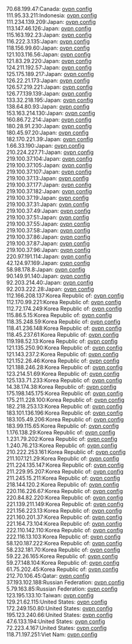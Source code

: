 70.68.199.47:Canada: [ovpn config](vpn/70_68_199_47.ovpn)  
111.95.33.211:Indonesia: [ovpn config](vpn/111_95_33_211.ovpn)  
111.234.139.209:Japan: [ovpn config](vpn/111_234_139_209.ovpn)  
113.147.46.126:Japan: [ovpn config](vpn/113_147_46_126.ovpn)  
115.163.192.23:Japan: [ovpn config](vpn/115_163_192_23.ovpn)  
116.222.3.135:Japan: [ovpn config](vpn/116_222_3_135.ovpn)  
118.156.99.60:Japan: [ovpn config](vpn/118_156_99_60.ovpn)  
121.103.116.56:Japan: [ovpn config](vpn/121_103_116_56.ovpn)  
121.83.29.220:Japan: [ovpn config](vpn/121_83_29_220.ovpn)  
124.211.192.57:Japan: [ovpn config](vpn/124_211_192_57.ovpn)  
125.175.189.217:Japan: [ovpn config](vpn/125_175_189_217.ovpn)  
126.22.21.173:Japan: [ovpn config](vpn/126_22_21_173.ovpn)  
126.57.219.221:Japan: [ovpn config](vpn/126_57_219_221.ovpn)  
126.77.139.139:Japan: [ovpn config](vpn/126_77_139_139.ovpn)  
133.32.218.195:Japan: [ovpn config](vpn/133_32_218_195.ovpn)  
138.64.80.93:Japan: [ovpn config](vpn/138_64_80_93.ovpn)  
153.163.214.130:Japan: [ovpn config](vpn/153_163_214_130.ovpn)  
160.86.72.214:Japan: [ovpn config](vpn/160_86_72_214.ovpn)  
180.28.91.230:Japan: [ovpn config](vpn/180_28_91_230.ovpn)  
180.45.97.20:Japan: [ovpn config](vpn/180_45_97_20.ovpn)  
182.170.221.39:Japan: [ovpn config](vpn/182_170_221_39.ovpn)  
1.66.33.190:Japan: [ovpn config](vpn/1_66_33_190.ovpn)  
210.224.227.71:Japan: [ovpn config](vpn/210_224_227_71.ovpn)  
219.100.37.104:Japan: [ovpn config](vpn/219_100_37_104.ovpn)  
219.100.37.105:Japan: [ovpn config](vpn/219_100_37_105.ovpn)  
219.100.37.107:Japan: [ovpn config](vpn/219_100_37_107.ovpn)  
219.100.37.13:Japan: [ovpn config](vpn/219_100_37_13.ovpn)  
219.100.37.177:Japan: [ovpn config](vpn/219_100_37_177.ovpn)  
219.100.37.182:Japan: [ovpn config](vpn/219_100_37_182.ovpn)  
219.100.37.19:Japan: [ovpn config](vpn/219_100_37_19.ovpn)  
219.100.37.31:Japan: [ovpn config](vpn/219_100_37_31.ovpn)  
219.100.37.49:Japan: [ovpn config](vpn/219_100_37_49.ovpn)  
219.100.37.51:Japan: [ovpn config](vpn/219_100_37_51.ovpn)  
219.100.37.55:Japan: [ovpn config](vpn/219_100_37_55.ovpn)  
219.100.37.58:Japan: [ovpn config](vpn/219_100_37_58.ovpn)  
219.100.37.86:Japan: [ovpn config](vpn/219_100_37_86.ovpn)  
219.100.37.87:Japan: [ovpn config](vpn/219_100_37_87.ovpn)  
219.100.37.96:Japan: [ovpn config](vpn/219_100_37_96.ovpn)  
220.97.191.114:Japan: [ovpn config](vpn/220_97_191_114.ovpn)  
42.124.97.169:Japan: [ovpn config](vpn/42_124_97_169.ovpn)  
58.98.178.8:Japan: [ovpn config](vpn/58_98_178_8.ovpn)  
90.149.91.140:Japan: [ovpn config](vpn/90_149_91_140.ovpn)  
92.203.214.40:Japan: [ovpn config](vpn/92_203_214_40.ovpn)  
92.203.222.28:Japan: [ovpn config](vpn/92_203_222_28.ovpn)  
112.166.208.137:Korea Republic of: [ovpn config](vpn/112_166_208_137.ovpn)  
112.170.99.221:Korea Republic of: [ovpn config](vpn/112_170_99_221.ovpn)  
112.72.174.249:Korea Republic of: [ovpn config](vpn/112_72_174_249.ovpn)  
115.86.5.15:Korea Republic of: [ovpn config](vpn/115_86_5_15.ovpn)  
118.35.248.59:Korea Republic of: [ovpn config](vpn/118_35_248_59.ovpn)  
118.41.236.148:Korea Republic of: [ovpn config](vpn/118_41_236_148.ovpn)  
118.45.237.61:Korea Republic of: [ovpn config](vpn/118_45_237_61.ovpn)  
119.198.52.13:Korea Republic of: [ovpn config](vpn/119_198_52_13.ovpn)  
121.135.250.90:Korea Republic of: [ovpn config](vpn/121_135_250_90.ovpn)  
121.143.237.2:Korea Republic of: [ovpn config](vpn/121_143_237_2.ovpn)  
121.152.26.46:Korea Republic of: [ovpn config](vpn/121_152_26_46.ovpn)  
121.188.246.28:Korea Republic of: [ovpn config](vpn/121_188_246_28.ovpn)  
123.214.51.69:Korea Republic of: [ovpn config](vpn/123_214_51_69.ovpn)  
125.133.71.233:Korea Republic of: [ovpn config](vpn/125_133_71_233.ovpn)  
14.38.174.38:Korea Republic of: [ovpn config](vpn/14_38_174_38.ovpn)  
175.198.145.175:Korea Republic of: [ovpn config](vpn/175_198_145_175.ovpn)  
175.211.228.100:Korea Republic of: [ovpn config](vpn/175_211_228_100.ovpn)  
182.218.253.13:Korea Republic of: [ovpn config](vpn/182_218_253_13.ovpn)  
183.101.136.196:Korea Republic of: [ovpn config](vpn/183_101_136_196.ovpn)  
183.105.49.206:Korea Republic of: [ovpn config](vpn/183_105_49_206.ovpn)  
183.99.115.65:Korea Republic of: [ovpn config](vpn/183_99_115_65.ovpn)  
1.176.138.29:Korea Republic of: [ovpn config](vpn/1_176_138_29.ovpn)  
1.231.79.202:Korea Republic of: [ovpn config](vpn/1_231_79_202.ovpn)  
1.240.76.213:Korea Republic of: [ovpn config](vpn/1_240_76_213.ovpn)  
210.222.253.161:Korea Republic of: [ovpn config](vpn/210_222_253_161.ovpn)  
211.107.121.29:Korea Republic of: [ovpn config](vpn/211_107_121_29.ovpn)  
211.224.135.147:Korea Republic of: [ovpn config](vpn/211_224_135_147.ovpn)  
211.229.95.207:Korea Republic of: [ovpn config](vpn/211_229_95_207.ovpn)  
211.245.15.211:Korea Republic of: [ovpn config](vpn/211_245_15_211.ovpn)  
218.144.120.2:Korea Republic of: [ovpn config](vpn/218_144_120_2.ovpn)  
220.116.226.67:Korea Republic of: [ovpn config](vpn/220_116_226_67.ovpn)  
220.84.82.220:Korea Republic of: [ovpn config](vpn/220_84_82_220.ovpn)  
221.139.211.149:Korea Republic of: [ovpn config](vpn/221_139_211_149.ovpn)  
221.156.223.13:Korea Republic of: [ovpn config](vpn/221_156_223_13.ovpn)  
221.160.201.37:Korea Republic of: [ovpn config](vpn/221_160_201_37.ovpn)  
221.164.73.104:Korea Republic of: [ovpn config](vpn/221_164_73_104.ovpn)  
222.110.142.110:Korea Republic of: [ovpn config](vpn/222_110_142_110.ovpn)  
222.116.13.103:Korea Republic of: [ovpn config](vpn/222_116_13_103.ovpn)  
58.120.187.222:Korea Republic of: [ovpn config](vpn/58_120_187_222.ovpn)  
58.232.181.70:Korea Republic of: [ovpn config](vpn/58_232_181_70.ovpn)  
59.22.26.165:Korea Republic of: [ovpn config](vpn/59_22_26_165.ovpn)  
59.27.148.104:Korea Republic of: [ovpn config](vpn/59_27_148_104.ovpn)  
61.75.202.45:Korea Republic of: [ovpn config](vpn/61_75_202_45.ovpn)  
212.70.106.45:Qatar: [ovpn config](vpn/212_70_106_45.ovpn)  
37.193.102.188:Russian Federation: [ovpn config](vpn/37_193_102_188.ovpn)  
5.79.163.85:Russian Federation: [ovpn config](vpn/5_79_163_85.ovpn)  
123.195.133.10:Taiwan: [ovpn config](vpn/123_195_133_10.ovpn)  
129.21.62.115:United States: [ovpn config](vpn/129_21_62_115.ovpn)  
172.249.150.80:United States: [ovpn config](vpn/172_249_150_80.ovpn)  
195.123.240.66:United States: [ovpn config](vpn/195_123_240_66.ovpn)  
47.6.133.194:United States: [ovpn config](vpn/47_6_133_194.ovpn)  
72.223.4.167:United States: [ovpn config](vpn/72_223_4_167.ovpn)  
118.71.197.251:Viet Nam: [ovpn config](vpn/118_71_197_251.ovpn)  
